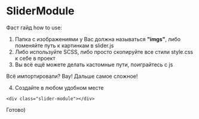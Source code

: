 # SliderModule

Фаст гайд how to use:

1) Папка с изображениями у Вас должна называться **"imgs"**, либо поменяйте путь к картинкам в slider.js
2) Либо используйте SCSS, либо просто скопируйте все стили style.css к себе в проект
3) Вы всё ещё можете делать кастомные пути, поиграйтесь с js

Всё импортировали? Вау!
Дальше самое сложное!

4) Создайте в любом удобном месте 
```
<div class="slider-module"></div>
```

Готово)
